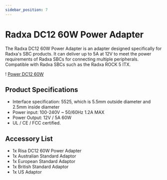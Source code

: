 ```yaml
---
sidebar_position: 7
---
```


# Radxa DC12 60W Power Adapter

The Radxa DC12 60W Power Adapter is an adapter designed specifically for Radxa's SBC products. It can deliver up to 5A at 12V to meet the power requirements of Radxa SBCs for connecting multiple peripherals. Compatible with Radxa SBCs such as the Radxa ROCK 5 ITX.

! [Power DC12 60W](/img/accessories/power-dc12-60w.webp)

## Product Specifications

- Interface specification: 5525, which is 5.5mm outside diameter and 2.5mm inside diameter
- Power input: 100-240V ~ 50/60Hz 1.2A MAX
- Power Output: 12V / 5A 60W
- UL / CE / FCC certified.

## Accessory List

- 1x Risa DC12 60W Power Adapter
- 1x Australian Standard Adaptor
- 1x European Standard Adaptor
- 1x British Standard Adaptor
- 1x US Adaptor
